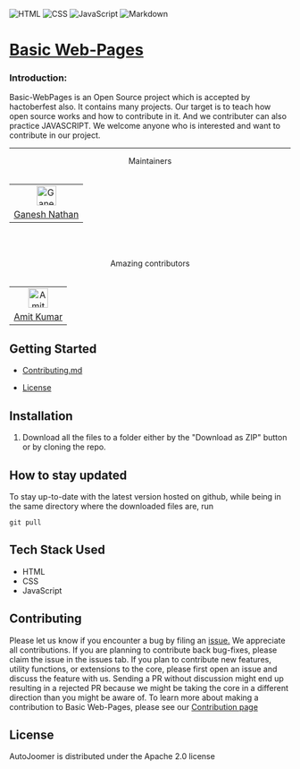 
![HTML](https://img.shields.io/badge/html-%23E34F26.svg?style=for-the-badge&logo=html5&logoColor=white)
![CSS](https://img.shields.io/badge/css-%231572B6.svg?style=for-the-badge&logo=css3&logoColor=white)
![JavaScript](https://img.shields.io/badge/javascript-%23323330.svg?style=for-the-badge&logo=javascript&logoColor=%23F7DF1E)
![Markdown](https://img.shields.io/badge/markdown-%23000000.svg?style=for-the-badge&logo=markdown&logoColor=white)

<p align="center">
  <a href="https://github.com/Welf06/Basic-Webpages"></a>
  <a href="https://github.com/Welf06/Basic-Webpages"><h1>Basic Web-Pages </h1></a>
  

### Introduction: <br>
Basic-WebPages is an Open Source project which is accepted by hactoberfest also. It contains many projects. Our target is to teach how open source works and how to contribute in it. And we contributer can also practice JAVASCRIPT. We welcome anyone who is interested and want to contribute in our project.

  <hr>
  <p align="center">
  Maintainers<br><br>
  </p>
  <p align="center">
  <table align='center' rules='none'>
    <tr align='center'>
      <td>
        <a href="https://github.com/Welf06"><img src="https://avatars.githubusercontent.com/u/85446331?v=4" alt="Ganesh Nathan" width="35" height="35"></a> 
      </td>
    </tr>
    <tr> 
      <td>
        <a href="https://github.com/Welf06">Ganesh Nathan</a>
      </td>
    </tr>  
  </table>
  </p>

  <br>
  <br>
</p>
 <p align="center">
  Amazing contributors<br><br>
  </p>
   <table align='center' rules='none'>
    <tr align='center'>
      <td>
         <a href="https://github.com/hackeramitkumar"><img src="https://avatars.githubusercontent.com/hackeramitkumar" alt="Amit Kumar" width="35" height="35"></a> 
      </td> 
  </tr>
  <tr>
     <td>
        <a href="https://github.com/hackeramitkumar">Amit Kumar</a>
      </td> 
  </tr>
  </table>


## Getting Started

- <p><a href="https://github.com/Welf06/Basic-Webpages/blob/main/CONTRIBUTING.md">Contributing.md</a></p>
- <p><a href="https://github.com/Welf06/Basic-Webpages">License</a></p>

## Installation

1. Download all the files to a folder either by the "Download as ZIP" button or by cloning the repo.

## How to stay updated

To stay up-to-date with the latest version hosted on github, while being in the same directory where the downloaded files are, run

```
git pull
```

## Tech Stack Used

- HTML
- CSS
- JavaScript

## Contributing

<p>Please let us know if you encounter a bug by filing an <a href="https://github.com/Welf06/Basic-Webpages/issues">issue.</a> We appreciate all contributions. If you are planning to contribute back bug-fixes, please claim the issue in the issues tab. If you plan to contribute new features, utility functions, or extensions to the core, please first open an issue and discuss the feature with us. Sending a PR without discussion might end up resulting in a rejected PR because we might be taking the core in a different direction than you might be aware of. To learn more about making a contribution to Basic Web-Pages, please see our <a href="https://github.com/Welf06/Basic-Webpages/blob/main/CONTRIBUTING.md">Contribution page</a></p>


## License

AutoJoomer is distributed under the Apache 2.0 license
